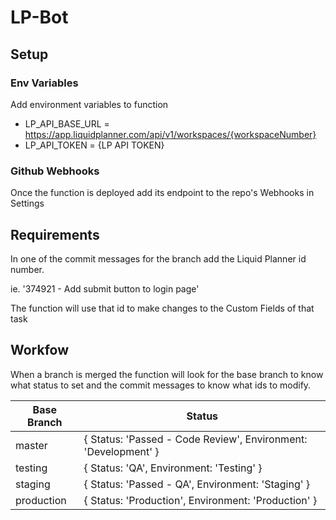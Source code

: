 # LP-Bot

## Setup

### Env Variables

Add environment variables to function

- LP_API_BASE_URL = https://app.liquidplanner.com/api/v1/workspaces/{workspaceNumber}
- LP_API_TOKEN = {LP API TOKEN}

### Github Webhooks

Once the function is deployed add its endpoint to the repo's Webhooks in Settings

## Requirements

In one of the commit messages for the branch add the Liquid Planner id number.

ie. '374921 - Add submit button to login page'

The function will use that id to make changes to the Custom Fields of that task

## Workfow

When a branch is merged the function will look for the base branch to know what status to set and the commit messages to know what ids to modify.

| Base Branch | Status                                                         |
| ----------- | -------------------------------------------------------------- |
| master      | { Status: 'Passed - Code Review', Environment: 'Development' } |
| testing     | { Status: 'QA', Environment: 'Testing' }                       |
| staging     | { Status: 'Passed - QA', Environment: 'Staging' }              |
| production  | { Status: 'Production', Environment: 'Production' }            |
